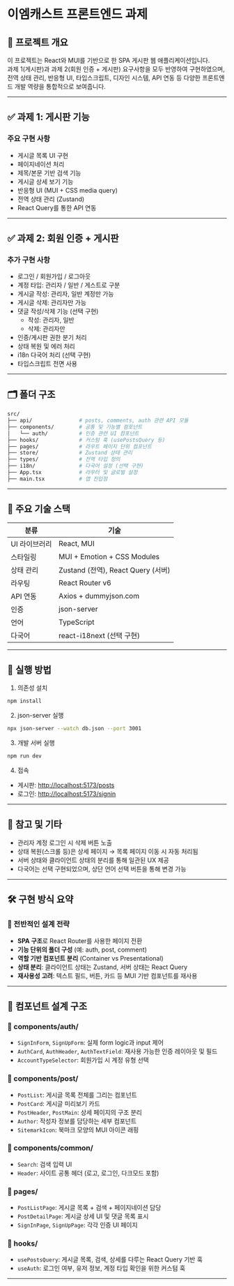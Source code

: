 # 이엠캐스트 프론트엔드 과제

## 📌 프로젝트 개요

이 프로젝트는 React와 MUI를 기반으로 한 SPA 게시판 웹 애플리케이션입니다.  
과제 1(게시판)과 과제 2(회원 인증 + 게시판) 요구사항을 모두 반영하여 구현하였으며, 전역 상태 관리, 반응형 UI, 타입스크립트, 디자인 시스템, API 연동 등 다양한 프론트엔드 개발 역량을 통합적으로 보여줍니다.

---

## ✅ 과제 1: 게시판 기능

### 주요 구현 사항

- 게시글 목록 UI 구현
- 페이지네이션 처리
- 제목/본문 기반 검색 기능
- 게시글 상세 보기 기능
- 반응형 UI (MUI + CSS media query)
- 전역 상태 관리 (Zustand)
- React Query를 통한 API 연동

---

## ✅ 과제 2: 회원 인증 + 게시판

### 추가 구현 사항

- 로그인 / 회원가입 / 로그아웃
- 계정 타입: 관리자 / 일반 / 게스트로 구분
- 게시글 작성: 관리자, 일반 계정만 가능
- 게시글 삭제: 관리자만 가능
- 댓글 작성/삭제 기능 (선택 구현)
  - 작성: 관리자, 일반
  - 삭제: 관리자만
- 인증/게시판 권한 분기 처리
- 상태 복원 및 에러 처리
- i18n 다국어 처리 (선택 구현)
- 타입스크립트 전면 사용

---

## 🗂️ 폴더 구조

```bash
src/
├── api/               # posts, comments, auth 관련 API 모듈
├── components/        # 공통 및 기능별 컴포넌트
│   └── auth/          # 인증 관련 UI 컴포넌트
├── hooks/             # 커스텀 훅 (usePostsQuery 등)
├── pages/             # 라우트 페이지 단위 컴포넌트
├── store/             # Zustand 상태 관리
├── types/             # 전역 타입 정의
├── i18n/              # 다국어 설정 (선택 구현)
├── App.tsx            # 라우터 및 글로벌 설정
├── main.tsx           # 앱 진입점
```

---

## 🧱 주요 기술 스택

| 분류          | 기술                               |
| ------------- | ---------------------------------- |
| UI 라이브러리 | React, MUI                         |
| 스타일링      | MUI + Emotion + CSS Modules        |
| 상태 관리     | Zustand (전역), React Query (서버) |
| 라우팅        | React Router v6                    |
| API 연동      | Axios + dummyjson.com              |
| 인증          | json-server                        |
| 언어          | TypeScript                         |
| 다국어        | react-i18next (선택 구현)          |

---

## 🔧 실행 방법

1. 의존성 설치

```bash
npm install
```

2. json-server 실행

```bash
npx json-server --watch db.json --port 3001
```

3. 개발 서버 실행

```bash
npm run dev
```

4. 접속

- 게시판: [http://localhost:5173/posts](http://localhost:5173/posts)
- 로그인: [http://localhost:5173/signin](http://localhost:5173/signin)

---

## 📌 참고 및 기타

- 관리자 계정 로그인 시 삭제 버튼 노출
- 상태 복원(스크롤 등)은 상세 페이지 → 목록 페이지 이동 시 자동 처리됨
- 서버 상태와 클라이언트 상태의 분리를 통해 일관된 UX 제공
- 다국어는 선택 구현되었으며, 상단 언어 선택 버튼을 통해 변경 가능

---

## 🛠 구현 방식 요약

### 📌 전반적인 설계 전략

- **SPA 구조**로 React Router를 사용한 페이지 전환
- **기능 단위의 폴더 구성** (예: auth, post, comment)
- **역할 기반 컴포넌트 분리** (Container vs Presentational)
- **상태 분리**: 클라이언트 상태는 Zustand, 서버 상태는 React Query
- **재사용성 고려**: 텍스트 필드, 버튼, 카드 등 MUI 기반 컴포넌트를 재사용

---

## 🧩 컴포넌트 설계 구조

### 📂 components/auth/

- `SignInForm`, `SignUpForm`: 실제 form logic과 input 제어
- `AuthCard`, `AuthHeader`, `AuthTextField`: 재사용 가능한 인증 레이아웃 및 필드
- `AccountTypeSelector`: 회원가입 시 계정 유형 선택

### 📂 components/post/

- `PostList`: 게시글 목록 전체를 그리는 컴포넌트
- `PostCard`: 게시글 미리보기 카드
- `PostHeader`, `PostMain`: 상세 페이지의 구조 분리
- `Author`: 작성자 정보를 담당하는 세부 컴포넌트
- `SitemarkIcon`: 북마크 모양의 MUI 아이콘 래핑

### 📂 components/common/

- `Search`: 검색 입력 UI
- `Header`: 사이트 공통 헤더 (로고, 로그인, 다크모드 포함)

### 📂 pages/

- `PostListPage`: 게시글 목록 + 검색 + 페이지네이션 담당
- `PostDetailPage`: 게시글 상세 UI 및 댓글 목록 표시
- `SignInPage`, `SignUpPage`: 각각 인증 UI 페이지

### 📂 hooks/

- `usePostsQuery`: 게시글 목록, 검색, 상세를 다루는 React Query 기반 훅
- `useAuth`: 로그인 여부, 유저 정보, 계정 타입 확인을 위한 커스텀 훅

---
